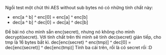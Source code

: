 Ngồi test một chút thì AES without sub bytes nó có những tính chất này:
- enc[a ^ b] ^ enc[0] = enc[a] ^ enc[b]
- dec[a ^ b] ^ dec[0] = dec[a] ^ dec[b]

Đề bài nó cho mình sẵn enc(secret), nhưng nó không cho mình decrypt(secret). 
Với tính chất trên thì mình sẽ tính dec(secret) gián tiếp, cho tmp là 16 bytes bất kì.
dec[enc(secret) ^ enc(tmp)] ^ dec[0] = dec[enc(secret)] ^ dec[enc(tmp)] 
Tính ba cái trên, rồi là có secret rồi :D 

